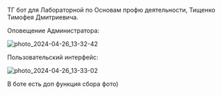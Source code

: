 ТГ бот для Лабораторной по Основам профю деятельности,
Тищенко Тимофея Дмитриевича.

Оповещение Администратора:


![photo_2024-04-26_13-32-42](https://github.com/TcHaOcHeK/Lab-2_Python/assets/160489385/65381364-7789-4cd8-8794-4c4e3190ff77)

Пользовательский интерфейс:


![photo_2024-04-26_13-33-02](https://github.com/TcHaOcHeK/Lab-2_Python/assets/160489385/a458e5d2-f05a-45ad-9ef6-f4ebeb31e015)







В боте есть доп функция сбора фото)
